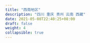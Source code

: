 ```yaml
---
title: "西南地区"
description: "四川 重庆 贵州 云南 西藏"
date: 2021-05-08T22:40:25+08:00
draft: false
weight: 4
collapsible: true
---
```


